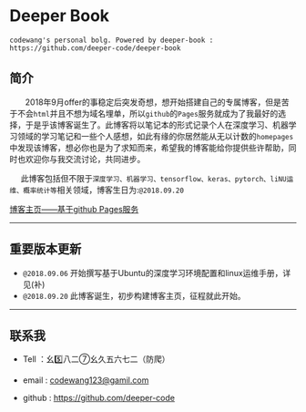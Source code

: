# Deeper Book
`codewang's personal bolg. Powered by deeper-book : https://github.com/deeper-code/deeper-book`

## 简介

&nbsp;&nbsp;&nbsp;&nbsp;&nbsp;&nbsp;&nbsp;2018年9月offer的事稳定后突发奇想，想开始搭建自己的专属博客，但是苦于不会`html`并且不想为域名埋单，所以`github`的`Pages`服务就成为了我最好的选择，于是乎该博客诞生了。此博客将以笔记本的形式记录个人在深度学习、机器学习领域的学习笔记和一些个人感想，如此有缘的你居然能从无以计数的`homepages`中发现该博客，想必你也是为了求知而来，希望我的博客能给你提供些许帮助，同时也欢迎你与我交流讨论，共同进步。

&nbsp;&nbsp;&nbsp;&nbsp;&nbsp;此博客包括但不限于`深度学习、机器学习、tensorflow、keras、pytorch、liNU运维、概率统计等`相关领域，博客生日为:`@2018.09.20`

[博客主页——基于github Pages服务](http://deeper-code.github.io/)

----

## 重要版本更新

- `@2018.09.06`  开始撰写基于Ubuntu的深度学习环境配置和linux运维手册，详见(补)
- `@2018.09.20`  此博客诞生，初步构建博客主页，征程就此开始。

---



## 联系我

- Tell    ：幺5️⃣八二⑦幺久五六七二（防爬） 

- email :  codewang123@gamil.com
- github : https://github.com/deeper-code









